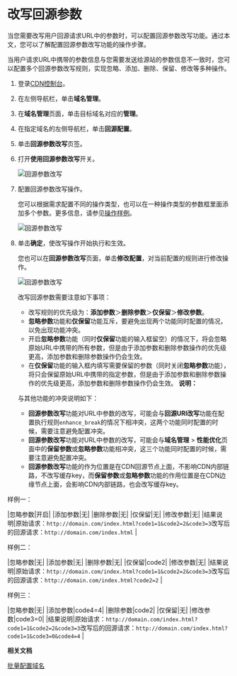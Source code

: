 # 改写回源参数

当您需要改写用户回源请求URL中的参数时，可以配置回源参数改写功能。通过本文，您可以了解配置回源参数改写功能的操作步骤。

当用户请求URL中携带的参数信息与您需要发送给源站的参数信息不一致时，您可以配置多个回源参数改写规则，实现忽略、添加、删除、保留、修改等多种操作。

1.  登录[CDN控制台](https://cdn.console.aliyun.com)。

2.  在左侧导航栏，单击**域名管理**。

3.  在**域名管理**页面，单击目标域名对应的**管理**。

4.  在指定域名的左侧导航栏，单击**回源配置**。

5.  单击**回源参数改写**页签。

6.  打开**使用回源参数改写**开关。

    ![回源参数改写](https://static-aliyun-doc.oss-accelerate.aliyuncs.com/assets/img/zh-CN/1764788951/p83519.jpg)

7.  配置回源参数改写操作。

    您可以根据需求配置不同的操作类型，也可以在一种操作类型的参数框里面添加多个参数。更多信息，请参见[操作样例](#example_cmf_gh1_big)。

    ![回源参数改写](https://static-aliyun-doc.oss-accelerate.aliyuncs.com/assets/img/zh-CN/1186669161/p85278.png)

8.  单击**确定**，使改写操作开始执行和生效。

    您也可以在**回源参数改写**页面，单击**修改配置**，对当前配置的规则进行修改操作。

    ![回源参数改写](https://static-aliyun-doc.oss-accelerate.aliyuncs.com/assets/img/zh-CN/1764788951/p85281.png)

    改写回源参数需要注意如下事项：

    -   改写规则的优先级为：**添加参数**＞**删除参数**＞**仅保留**＞**修改参数**。
    -   **忽略参数**功能和**仅保留**功能互斥，要避免出现两个功能同时配置的情况，以免出现功能冲突。
    -   开启**忽略参数**功能（同时**仅保留**功能的输入框留空）的情况下，将会忽略原始URL中携带的所有参数，但是由于添加参数和删除参数操作的优先级更高，添加参数和删除参数操作仍会生效。
    -   在**仅保留**功能的输入框内填写需要保留的参数（同时关闭**忽略参数**功能），将只会保留原始URL中携带的指定参数，但是由于添加参数和删除参数操作的优先级更高，添加参数和删除参数操作仍会生效。
    **说明：**

    与其他功能的冲突说明如下：

    -   **回源参数改写**功能对URL中参数的改写，可能会与**回源URI改写**功能在配置执行规则`enhance_break`的情况下相冲突，这两个功能同时配置的时候，需要注意避免配置冲突。
    -   **回源参数改写**功能对URL中参数的改写，可能会与**域名管理** \> **性能优化**页面中的**保留参数**或**忽略参数**功能相冲突，这三个功能同时配置的时候，需要注意避免配置冲突。
    -   **回源参数改写**功能的作为位置是在CDN回源节点上面，不影响CDN内部链路，不改写缓存key，而**保留参数**或**忽略参数**功能的作用位置是在CDN边缘节点上面，会影响CDN内部链路，也会改写缓存key。

样例一：

|忽略参数|开启|
|添加参数|无|
|删除参数|无|
|仅保留|无|
|修改参数|无|
|结果说明|原始请求：`http://domain.com/index.html?code1=1&code2=2&code3=3`改写后的回源请求：`http://domain.com/index.html` |

样例二：

|忽略参数|无|
|添加参数|无|
|删除参数|无|
|仅保留|code2|
|修改参数|无|
|结果说明|原始请求：`http://domain.com/index.html?code1=1&code2=2&code3=3`改写后的回源请求：`http://domain.com/index.html?code2=2` |

样例三：

|忽略参数|无|
|添加参数|code4=4|
|删除参数|code2|
|仅保留|无|
|修改参数|code3=0|
|结果说明|原始请求：`http://domain.com/index.html?code1=1&code2=2&code3=3`改写后的回源请求：`http://domain.com/index.html?code1=1&code3=0&code4=4` |

**相关文档**  


[批量配置域名](/cn.zh-CN/新版API参考/域名管理类接口/批量配置域名.md)

